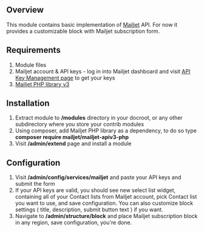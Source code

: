 ## Overview
This module contains basic implementation of [Mailjet](https://mailjet.com) API. For now it provides a customizable block with Mailjet subscription form.   
## Requirements 
1. Module files 
2. Mailjet account & API keys - log in into Mailjet dashboard and visit [API Key Management page](https://app.mailjet.com/account/api_keys) to get your keys
3. [Mailjet PHP library v3](https://github.com/mailjet/mailjet-apiv3-php)
## Installation
1. Extract module to **/modules** directory in your docroot, or any other subdirectory where you store your contrib modules
2. Using composer, add Mailjet PHP library as a dependency, to do so type **composer require mailjet/mailjet-apiv3-php**
3. Visit **/admin/extend** page and install a module 
## Configuration 
1. Visit **/admin/config/services/mailjet** and paste your API keys and submit the form 
2. If your API keys are valid, you should see new select list widget, containing all of your Contact lists from Mailjet account, pick Contact list you want to use, and save configuration. You can also customize block settings ( title, description, submit button text ) if you want. 
3. Navigate to **/admin/structure/block** and place Mailjet subscription block in any region, save configuration, you're done. 

